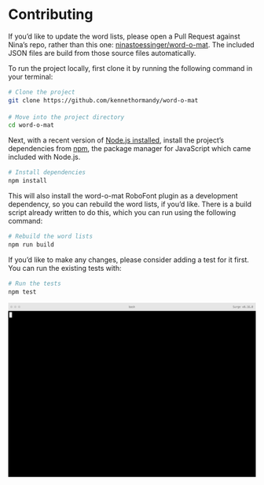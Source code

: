 # Contributing

If you’d like to update the word lists, please open a Pull Request against Nina’s repo, rather than this one: [ninastoessinger/word-o-mat](https://github.com/ninastoessinger/word-o-mat). The included JSON files are build from those source files automatically.

To run the project locally, first clone it by running the following command in your terminal:

```sh
# Clone the project
git clone https://github.com/kennethormandy/word-o-mat

# Move into the project directory
cd word-o-mat
```

Next, with a recent version of [Node.js installed](https://nodejs.org), install the project’s dependencies from [npm](https://npmjs.org), the package manager for JavaScript which came included with Node.js.

```sh
# Install dependencies
npm install
```

This will also install the word-o-mat RoboFont plugin as a development dependency, so you can rebuild the word lists, if you’d like. There is a build script already written to do this, which you can run using the following command:

```sh
# Rebuild the word lists
npm run build
```

If you’d like to make any changes, please consider adding a test for it first. You can run the existing tests with:

```sh
# Run the tests
npm test
```

![](preview.gif)
